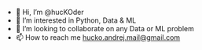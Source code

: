 - 👋 Hi, I’m @hucKOder
- 👀 I’m interested in Python, Data & ML
- 💞️ I’m looking to collaborate on any Data or ML problem
- 📫 How to reach me hucko.andrej.mail@gmail.com

<!---
hucKOder/hucKOder is a ✨ special ✨ repository because its `README.md` (this file) appears on your GitHub profile.
You can click the Preview link to take a look at your changes.
--->
